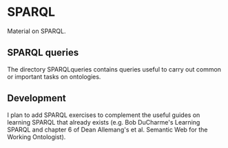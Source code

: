 # SPARQL
Material on SPARQL.

## SPARQL queries
The directory SPARQLqueries contains queries useful to carry out common or important tasks on ontologies.

## Development
I plan to add SPARQL exercises to complement the useful guides on learning SPARQL that already exists (e.g. Bob DuCharme's Learning SPARQL and chapter 6 of Dean Allemang's et al. Semantic Web for the Working Ontologist).
